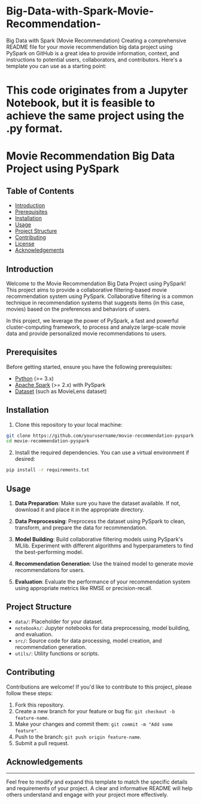 # Big-Data-with-Spark-Movie-Recommendation-
Big Data with Spark (Movie Recommendation)
Creating a comprehensive README file for your movie recommendation big data project using PySpark on GitHub is a great idea to provide information, context, and instructions to potential users, collaborators, and contributors. Here's a template you can use as a starting point:
# This code originates from a Jupyter Notebook, but it is feasible to achieve the same project using the .py format.

# Movie Recommendation Big Data Project using PySpark


## Table of Contents

- [Introduction](#introduction)
- [Prerequisites](#prerequisites)
- [Installation](#installation)
- [Usage](#usage)
- [Project Structure](#project-structure)
- [Contributing](#contributing)
- [License](#license)
- [Acknowledgements](#acknowledgements)

## Introduction

Welcome to the Movie Recommendation Big Data Project using PySpark! This project aims to provide a collaborative filtering-based movie recommendation system using PySpark. Collaborative filtering is a common technique in recommendation systems that suggests items (in this case, movies) based on the preferences and behaviors of users.

In this project, we leverage the power of PySpark, a fast and powerful cluster-computing framework, to process and analyze large-scale movie data and provide personalized movie recommendations to users.

## Prerequisites

Before getting started, ensure you have the following prerequisites:

- [Python](https://www.python.org/) (>= 3.x)
- [Apache Spark](https://spark.apache.org/) (>= 2.x) with PySpark
- [Dataset](link_to_your_dataset) (such as MovieLens dataset)

## Installation

1. Clone this repository to your local machine:

```bash
git clone https://github.com/yourusername/movie-recommendation-pyspark.git
cd movie-recommendation-pyspark
```

2. Install the required dependencies. You can use a virtual environment if desired:

```bash
pip install -r requirements.txt
```

## Usage

1. **Data Preparation**: Make sure you have the dataset available. If not, download it and place it in the appropriate directory.

2. **Data Preprocessing**: Preprocess the dataset using PySpark to clean, transform, and prepare the data for recommendation.

3. **Model Building**: Build collaborative filtering models using PySpark's MLlib. Experiment with different algorithms and hyperparameters to find the best-performing model.

4. **Recommendation Generation**: Use the trained model to generate movie recommendations for users.

5. **Evaluation**: Evaluate the performance of your recommendation system using appropriate metrics like RMSE or precision-recall.

## Project Structure

- `data/`: Placeholder for your dataset.
- `notebooks/`: Jupyter notebooks for data preprocessing, model building, and evaluation.
- `src/`: Source code for data processing, model creation, and recommendation generation.
- `utils/`: Utility functions or scripts.

## Contributing

Contributions are welcome! If you'd like to contribute to this project, please follow these steps:

1. Fork this repository.
2. Create a new branch for your feature or bug fix: `git checkout -b feature-name`.
3. Make your changes and commit them: `git commit -m "Add some feature"`.
4. Push to the branch: `git push origin feature-name`.
5. Submit a pull request.


## Acknowledgements


---

Feel free to modify and expand this template to match the specific details and requirements of your project. A clear and informative README will help others understand and engage with your project more effectively.
